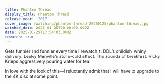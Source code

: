 ```yaml
---
title: Phantom Thread
display_title: Phantom Thread
release_year: '2017'
cover_image: /watching/phantom-thread-20250125/phantom-thread.jpg
watched_date: 2025-01-25T00:00:00.000Z
date: 2025-01-29T17:54:03.000Z
rewatch: true
---
```

Gets funnier and funnier every time I rewatch it. DDL’s childish, whiny delivery. Lesley Manville’s stone-cold affect. The sounds of breakfast. Vicky Krieps aggressively pouring water for tea.

In love with the look of this—I reluctantly admit that I will have to upgrade to the 4K disc at some point.
